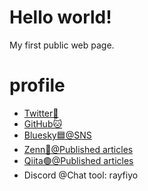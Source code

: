 # Hello world!
My first public web page.

# profile
* [Twitter🦜](https://twitter.com/rayfiyo)
* [GitHub🐱](https://github.com/rayfiyo)
* [Bluesky🟦@SNS](https://bsky.app/profile/rayfiyo.bsky.social)
* [Zenn🔷@Published articles]()
* [Qiita🟢@Published articles]()
* Discord @Chat tool: rayfiyo
